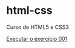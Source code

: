 # html-css
 
Curso de HTML5 e CSS3

<a href="https://github.com/dani-ti/html-css/blob/main/curso-em-video/exercicios/ds001/index.html">Executar o exercício 001</a>